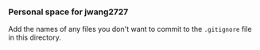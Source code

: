 ### Personal space for jwang2727

Add the names of any files you don't want to commit to the ```.gitignore``` file in this directory.
